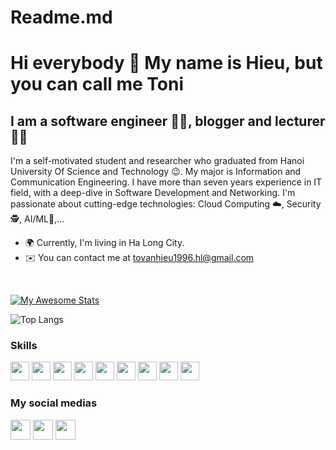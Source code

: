 # Readme.md
Hi everybody 👋 My name is Hieu, but you can call me Toni
============================

I am a software engineer 👨‍💻, blogger and lecturer 🧑‍🏫
----------------------------------
I'm a self-motivated student and researcher who graduated from Hanoi University Of Science and Technology 😉. My major is Information and Communication Engineering. I have more than seven years experience in IT field, with a deep-dive in Software Development and Networking. I'm passionate about cutting-edge technologies: Cloud Computing ☁️, Security 🕵️, AI/ML🤖,...
* 🌍 Currently, I'm living in Ha Long City.
* ✉️ You can contact me at [tovanhieu1996.hl@gmail.com](mailto:tovanhieu1996.hl@gmail.com)
<br>


[![My Awesome Stats](https://awesome-github-stats.azurewebsites.net/user-stats/tovanhieu?cardType=octocat&theme=tokyonight&preferLogin=false)](https://git.io/awesome-stats-card)
<br>

![Top Langs](https://github-readme-stats.vercel.app/api/top-langs/?username=tovanhieu&layout=compact)
<br>

### Skills
<p align="left">
<img src="https://upload.wikimedia.org/wikipedia/commons/thumb/c/c3/Python-logo-notext.svg/1869px-Python-logo-notext.svg.png" width="30px" height="30px" alt="">
<img src="https://cdn.icon-icons.com/icons2/2415/PNG/512/java_original_wordmark_logo_icon_146459.png" width="30px" height="30px" alt="">
<img src="https://cdn-icons-png.flaticon.com/512/6132/6132222.png" width="30px" height="30px" alt="">
<img src="https://cdn.iconscout.com/icon/free/png-256/free-javascript-2038874-1720087.png"  width="30px" height="30px" alt="">
<img src="https://cdn-icons-png.flaticon.com/512/919/919827.png" width="30px" height="30px" alt="">
<img src="https://cdn-icons-png.flaticon.com/512/919/919826.png" width="30px" height="30px" alt="">
<img src="https://uxwing.com/wp-content/themes/uxwing/download/brands-and-social-media/kubernetes-icon.png" width="30px" height="30px" alt="">
<img src="https://encrypted-tbn0.gstatic.com/images?q=tbn:ANd9GcQc7KjHTXcgfW6r9P_Q3xsgbSdC-RewQObGtQ&usqp=CAU" width="30px" height="30px" alt="">
<img src="https://icons.veryicon.com/png/o/miscellaneous/color-work-icon/blockchain-2.png" width="30px" height="30px" alt="">  
</p>

### My social medias
<p align="left"><a href="https://www.linkedin.com/in/tô-văn-hiệu-8b566a130/" target="_blank" rel="noreferrer"><img src="https://raw.githubusercontent.com/danielcranney/readme-generator/main/public/icons/socials/linkedin.svg" width="32" height="32" /></a>
<a href="https://www.youtube.com/@hieutovan96" target="_blank" rel="noreferrer"><img src="https://raw.githubusercontent.com/danielcranney/readme-generator/main/public/icons/socials/youtube.svg" width="32" height="32" /></a>
<a href="https://twitter.com/hieutv96" target="_blank" rel="noreferrer"><img src="https://png.pngtree.com/png-vector/20221018/ourmid/pngtree-twitter-social-media-round-icon-png-image_6315985.png" width="32" height="32" /></a></p>


